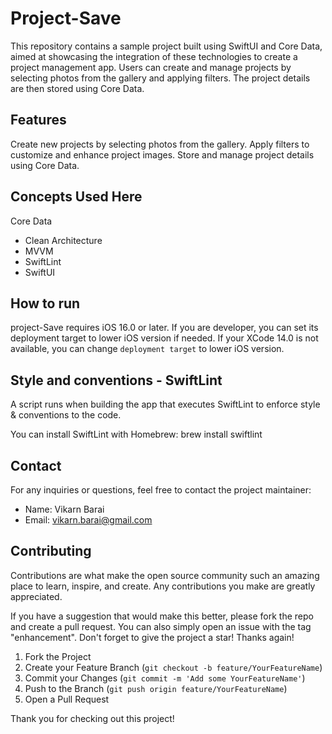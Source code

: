 # Project-Save


This repository contains a sample project built using SwiftUI and Core Data, aimed at showcasing the integration of these technologies to create a project management app. Users can create and manage projects by selecting photos from the gallery and applying filters. The project details are then stored using Core Data.

## Features
  
Create new projects by selecting photos from the gallery.
Apply filters to customize and enhance project images.
Store and manage project details using Core Data.
## Concepts Used Here
Core Data
- Clean Architecture
- MVVM
- SwiftLint
- SwiftUI

## How to run
project-Save requires iOS 16.0 or later. If you are developer, you can set its deployment target to lower iOS version if needed.
If your XCode 14.0 is not available, you can change `deployment target` to lower iOS version.


## Style and conventions - SwiftLint
A script runs when building the app that executes SwiftLint to enforce style & conventions to the code.

You can install SwiftLint with Homebrew: brew install swiftlint
## Contact
For any inquiries or questions, feel free to contact the project maintainer:

- Name: Vikarn Barai
- Email: vikarn.barai@gmail.com

## Contributing

Contributions are what make the open source community such an amazing place to learn, inspire, and create. Any contributions you make are greatly appreciated.

If you have a suggestion that would make this better, please fork the repo and create a pull request. You can also simply open an issue with the tag "enhancement". Don't forget to give the project a star! Thanks again!

1. Fork the Project
2. Create your Feature Branch (`git checkout -b feature/YourFeatureName`)
3. Commit your Changes (`git commit -m 'Add some YourFeatureName'`)
4. Push to the Branch (`git push origin feature/YourFeatureName`)
5. Open a Pull Request

Thank you for checking out this project!






